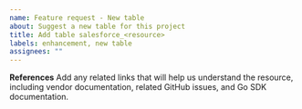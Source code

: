 ```yaml
---
name: Feature request - New table
about: Suggest a new table for this project
title: Add table salesforce_<resource>
labels: enhancement, new table
assignees: ""
---
```


**References**
Add any related links that will help us understand the resource, including vendor documentation, related GitHub issues, and Go SDK documentation.

